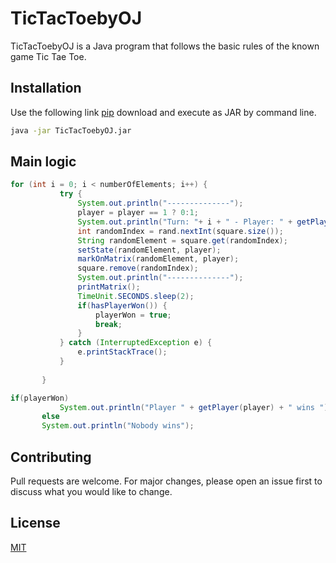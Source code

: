 # TicTacToebyOJ

TicTacToebyOJ is a Java program that follows the basic rules of the known game Tic Tae Toe.

## Installation

Use the following link [pip](https://github.com/j0shu3/TicTacToe/raw/master/TicTacToebyOJ.jar) download and execute as JAR by command line.

```bash
java -jar TicTacToebyOJ.jar
```

## Main logic

```java
for (int i = 0; i < numberOfElements; i++) {
           try {
               System.out.println("--------------");
               player = player == 1 ? 0:1;
               System.out.println("Turn: "+ i + " - Player: " + getPlayer(player));
               int randomIndex = rand.nextInt(square.size());
               String randomElement = square.get(randomIndex);
               setState(randomElement, player);
               markOnMatrix(randomElement, player);
               square.remove(randomIndex);
               System.out.println("--------------");
               printMatrix();
               TimeUnit.SECONDS.sleep(2);
               if(hasPlayerWon()) {
                   playerWon = true;
                   break;
               }    
           } catch (InterruptedException e) {
               e.printStackTrace();
           }
           
       }

if(playerWon)
           System.out.println("Player " + getPlayer(player) + " wins ");
       else
       System.out.println("Nobody wins");
```

## Contributing
Pull requests are welcome. For major changes, please open an issue first to discuss what you would like to change.


## License
[MIT](https://choosealicense.com/licenses/mit/)
